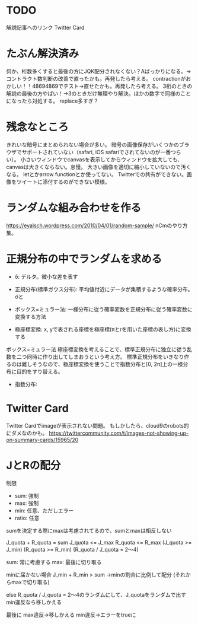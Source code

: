# TODO

解説記事へのリンク
Twitter Card

# たぶん解決済み

何か、桁数多くすると最後の方にJQK配分されなくない？Aばっかりになる。→コントラクト数判断の改善で直ったかも。再発したら考える。
contractionがおかしい！！48694869でテスト→直せたかも。再発したら考える。
3桁のときの解説の最後の方やばい！→3のときだけ無理やり解決。ほかの数字で同様のことになったら対処する。
replace多すぎ？

# 残念なところ

きれいな暗号にまとめられない場合が多い。
暗号の画像保存がいくつかのブラウザでサポートされていない（safari, iOS safariでされてないのが一番つらい）。
小さいウィンドウでcanvasを表示してからウィンドウを拡大しても、canvasは大きくならない。怠慢。
大きい画像を適切に縮小していないので汚くなる。
letとかarrow functionとか使ってない。
Twitterでの共有ができない。画像をツイートに添付するのができない模様。

# ランダムな組み合わせを作る

https://eyalsch.wordpress.com/2010/04/01/random-sample/
nCmのやり方集。

# 正規分布の中でランダムを求める

- δ: デルタ。微小な差を表す

- 正規分布(標準ガウス分布): 平均値付近にデータが集積するような確率分布。σと
- ボックス=ミュラー法: 一様分布に従う確率変数を正規分布に従う確率変数に変換する方法
- 極座標変換: x, yで表される座標を極座標(πとrを用いた座標の表し方)に変換する

ボックス=ミュラー法
極座標変換を考えることで、標準正規分布に独立に従う乱数を二つ同時に作り出してしまおうという考え方。
標準正規分布をいきなり作るのは難しそうなので、極座標変換を使うことで指数分布と[0, 2π]上の一様分布に目的をすり替える。

- 指数分布: 

# Twitter Card

Twitter Cardでimageが表示されない問題。
もしかしたら、cloud9のrobots的にダメなのかも。
https://twittercommunity.com/t/images-not-showing-up-on-summary-cards/15965/20

# JとRの配分

制限
- sum: 強制
- max: 強制
- min: 任意、ただしエラー
- ratio: 任意

sumを決定する際にmaxは考慮されてるので、sumとmaxは相反しない

J_quota + R_quota = sum
J_quota <= J_max
R_quota <= R_max
(J_quota >= J_min)
(R_quota >= R_min)
(R_quota / J_quota = 2～4)

sum: 常に考慮する
max: 最後に切り取る

minに届かない場合
J_min + R_min > sum
→minの割合に比例して配分
(それからmaxで切り取る)

else
R_quota / J_quota = 2～4のランダムにして、J_quotaをランダムで出す
min違反なら移しかえる

最後に
max違反→移しかえる
min違反→エラーをtrueに